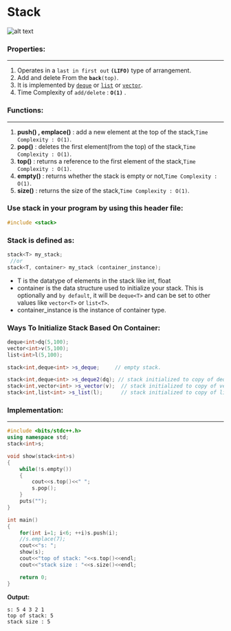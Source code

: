 #                                                                                                  Stack

![alt text](https://media.geeksforgeeks.org/wp-content/uploads/geek-stack-1.png)


### Properties:
***
1. Operates in a `last in first out` **`(LIFO)`** type of arrangement.
2. Add and delete From the **`back`**`(top)`.
3. It is implemented by [`deque`](https://github.com/ahmedmohamedsakr/Competitive-Programming/blob/mine/STL/Sequence%20Containers/Deque.md) or 
[`list`](https://github.com/ahmedmohamedsakr/Competitive-Programming/blob/mine/STL/Sequence%20Containers/List.md) or [`vector`](https://github.com/ahmedmohamedsakr/Competitive-Programming/blob/mine/STL/Sequence%20Containers/Vector.md).
4. Time Complexity of `add/delete` : **`O(1)`** .

### Functions:
***
1. **push() , emplace()** : add a new element at the top of the stack,`Time Complexity : O(1)`.
2. **pop()** : deletes the first element(from the top) of the stack,`Time Complexity : O(1)`.
3. **top()** :  returns a reference to the first element of the stack,`Time Complexity : O(1)`.
4. **empty()** : returns whether the stack is empty or not,`Time Complexity : O(1)`.
5. **size()** : returns the size of the stack,`Time Complexity : O(1)`.

### Use stack in your program by using this header file:
```cpp
#include <stack>
```

### Stack is defined as:
```cpp
stack<T> my_stack;
 //or
stack<T, container> my_stack (container_instance);
```
* T is the datatype of elements in the stack like int, float
* container is the data structure used to initialize your stack. This is optionally and `by default`, it will be `deque<T>` and can be set to other values like `vector<T>` or `list<T>`.
* container_instance is the instance of container type.

### Ways To Initialize Stack Based On Container:
```cpp
deque<int>dq(5,100);
vector<int>v(5,100);
list<int>l(5,100);

stack<int,deque<int> >s_deque;     // empty stack.

stack<int,deque<int> >s_deque2(dq); // stack initialized to copy of deque.
stack<int,vector<int> >s_vector(v);  // stack initialized to copy of vector.
stack<int,list<int> >s_list(l);      // stack initialized to copy of list.
```

### Implementation:
***
```cpp
#include <bits/stdc++.h>
using namespace std;
stack<int>s;

void show(stack<int>s)
{
    while(!s.empty())
    {
        cout<<s.top()<<" ";
        s.pop();
    }
    puts("");
}

int main()
{
    for(int i=1; i<6; ++i)s.push(i);
    //s.emplace(7);
    cout<<"s: ";
    show(s);
    cout<<"top of stack: "<<s.top()<<endl;
    cout<<"stack size : "<<s.size()<<endl;

    return 0;
}

```

**Output:**
```
s: 5 4 3 2 1
top of stack: 5
stack size : 5
```

